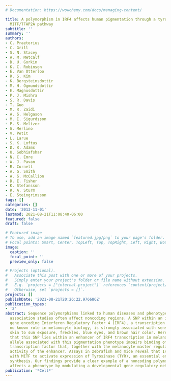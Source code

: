 ```yaml
---
# Documentation: https://wowchemy.com/docs/managing-content/

title: A polymorphism in IRF4 affects human pigmentation through a tyrosinase-dependent
  MITF/TFAP2A pathway
subtitle: ''
summary: ''
authors:
- C. Praetorius
- C. Grill
- S. N. Stacey
- A. M. Metcalf
- D. U. Gorkin
- K. C. Robinson
- E. Van Otterloo
- R. S. Kim
- K. Bergsteinsdottir
- M. H. Ogmundsdottir
- E. Magnusdottir
- P. J. Mishra
- S. R. Davis
- T. Guo
- M. R. Zaidi
- A. S. Helgason
- M. I. Sigurdsson
- P. S. Meltzer
- G. Merlino
- V. Petit
- L. Larue
- S. K. Loftus
- D. R. Adams
- U. Sobhiafshar
- N. C. Emre
- W. J. Pavan
- R. Cornell
- A. G. Smith
- A. S. McCallion
- D. E. Fisher
- K. Stefansson
- R. A. Sturm
- E. Steingrimsson
tags: []
categories: []
date: '2013-11-01'
lastmod: 2021-08-21T11:08:40-06:00
featured: false
draft: false

# Featured image
# To use, add an image named `featured.jpg/png` to your page's folder.
# Focal points: Smart, Center, TopLeft, Top, TopRight, Left, Right, BottomLeft, Bottom, BottomRight.
image:
  caption: ''
  focal_point: ''
  preview_only: false

# Projects (optional).
#   Associate this post with one or more of your projects.
#   Simply enter your project's folder or file name without extension.
#   E.g. `projects = ["internal-project"]` references `content/project/deep-learning/index.md`.
#   Otherwise, set `projects = []`.
projects: []
publishDate: '2021-08-21T20:26:22.976686Z'
publication_types:
- '2'
abstract: Sequence polymorphisms linked to human diseases and phenotypes in genome-wide
  association studies often affect noncoding regions. A SNP within an intron of the
  gene encoding Interferon Regulatory Factor 4 (IRF4), a transcription factor with
  no known role in melanocyte biology, is strongly associated with sensitivity of
  skin to sun exposure, freckles, blue eyes, and brown hair color. Here, we demonstrate
  that this SNP lies within an enhancer of IRF4 transcription in melanocytes. The
  allele associated with this pigmentation phenotype impairs binding of the TFAP2A
  transcription factor that, together with the melanocyte master regulator MITF, regulates
  activity of the enhancer. Assays in zebrafish and mice reveal that IRF4 cooperates
  with MITF to activate expression of Tyrosinase (TYR), an essential enzyme in melanin
  synthesis. Our findings provide a clear example of a noncoding polymorphism that
  affects a phenotype by modulating a developmental gene regulatory network.
publication: '*Cell*'
---
```

